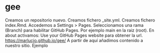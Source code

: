 # gee

Creamos un repositorio nuevo.
Creamos fichero _site.yml.
Creamos fichero index.Rmd.
Accedemos a Settings > Pages. Seleccionamos una rama (Branch) para habilitar GitHub Pages. Por ejemplo main en la raiz (root).
En about activamos: Use your GitHub Pages website para obtener la url. https://marlucjo.github.io/gee/
A partir de aquí añadimos contenido a nuestro sitio.
Ejemplo
